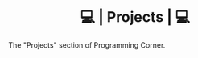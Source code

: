 <h1 align="center">
    💻 | Projects | 💻
</h1>

<p>
    The "Projects" section of Programming Corner.
</p>
